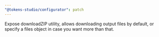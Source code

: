 ```yaml
---
"@tokens-studio/configurator": patch
---
```


Expose downloadZIP utility, allows downloading output files by default, or specify a files object in case you want more than that.
